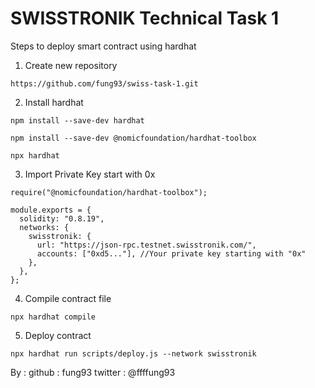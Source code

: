 # SWISSTRONIK Technical Task 1

Steps to deploy smart contract using hardhat

1. Create new repository
```shell
https://github.com/fung93/swiss-task-1.git
```
2. Install hardhat
```shell
npm install --save-dev hardhat
```
```shell
npm install --save-dev @nomicfoundation/hardhat-toolbox
```
```shell
npx hardhat
```
3. Import Private Key start with 0x
```shell
require("@nomicfoundation/hardhat-toolbox");

module.exports = {
  solidity: "0.8.19",
  networks: {
    swisstronik: {
      url: "https://json-rpc.testnet.swisstronik.com/",
      accounts: ["0xd5..."], //Your private key starting with "0x"
    },
  },
};
```
4. Compile contract file
```shell
npx hardhat compile
```
5. Deploy contract
```shell
npx hardhat run scripts/deploy.js --network swisstronik
```
By : 
github : fung93
twitter : @ffffung93
